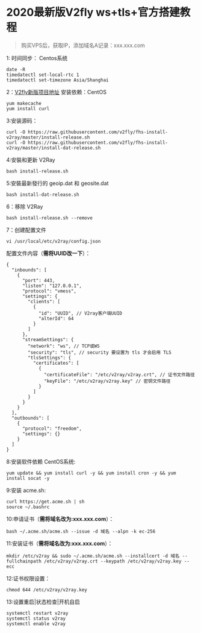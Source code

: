 # 2020最新版V2fly ws+tls+官方搭建教程

> 购买VPS后，获取IP，添加域名A记录：xxx.xxx.com

1: 时间同步： Centos系统

```text
date -R
timedatectl set-local-rtc 1
timedatectl set-timezone Asia/Shanghai
```

2：[V2fly新版项目地址](https://github.com/v2fly/fhs-install-v2ray) 安装依赖：CentOS

```text
yum makecache
yum install curl
```

3:安装源码：

```text
curl -O https://raw.githubusercontent.com/v2fly/fhs-install-v2ray/master/install-release.sh
curl -O https://raw.githubusercontent.com/v2fly/fhs-install-v2ray/master/install-dat-release.sh
```

4:安裝和更新 V2Ray

```text
bash install-release.sh
```

5:安裝最新發行的 geoip.dat 和 geosite.dat

```text
bash install-dat-release.sh
```

6：移除 V2Ray

```text
bash install-release.sh --remove
```

7：创建配置文件

```text
vi /usr/local/etc/v2ray/config.json
```

配置文件内容（**需将UUID改一下**）：

```text
{
  "inbounds": [
    {
      "port": 443, 
      "listen": "127.0.0.1",
      "protocol": "vmess",    
      "settings": {
        "clients": [
          {
            "id": "UUID", // V2ray客户端UUID 
            "alterId": 64
          }
        ]
      },
      "streamSettings": {
        "network": "ws", // TCP或WS
        "security": "tls", // security 要设置为 tls 才会启用 TLS
        "tlsSettings": {
          "certificates": [
            {
              "certificateFile": "/etc/v2ray/v2ray.crt", // 证书文件路径
              "keyFile": "/etc/v2ray/v2ray.key" // 密钥文件路径
            }
          ]
        }
      }
    }
  ],
  "outbounds": [
    {
      "protocol": "freedom",
      "settings": {}
    }
  ]
}
```

8:安装软件依赖 CentOS系统:

```text
yum update && yum install curl -y && yum install cron -y && yum install socat -y
```

9:安装 acme.sh:

```text
curl https://get.acme.sh | sh
source ~/.bashrc
```

10:申请证书（**需将域名改为:xxx.xxx.com**）：

```text
bash ~/.acme.sh/acme.sh --issue -d 域名 --alpn -k ec-256
```

11:安装证书（**需将域名改为:xxx.xxx.com**）：

```text
mkdir /etc/v2ray && sudo ~/.acme.sh/acme.sh --installcert -d 域名 --fullchainpath /etc/v2ray/v2ray.crt --keypath /etc/v2ray/v2ray.key --ecc
```

12:证书权限设置：

```text
chmod 644 /etc/v2ray/v2ray.key
```

13:设置重启\|状态检查\|开机自启

```text
systemctl restart v2ray
systemctl status v2ray
systemctl enable v2ray
```

